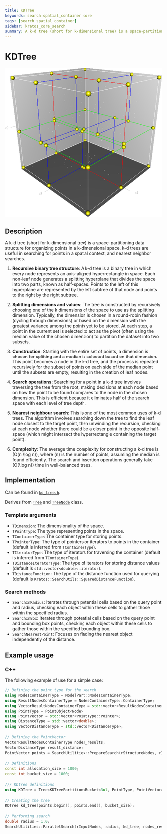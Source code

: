 ```yaml
---
title: KDTree
keywords: search spatial_container core
tags: [search spatial_container]
sidebar: kratos_core_search
summary: A k-d tree (short for k-dimensional tree) is a space-partitioning data structure for organizing points in a k-dimensional space.
---
```


# KDTree

![A 3-d tree](images/3dtree.png)

## Description

A k-d tree (short for k-dimensional tree) is a space-partitioning data structure for organizing points in a k-dimensional space. k-d trees are useful in searching for points in a spatial context, and nearest neighbor searches.

1. **Recursive binary tree structure**: A k-d tree is a binary tree in which every node represents an axis-aligned hyperrectangle in space. Each non-leaf node generates a splitting hyperplane that divides the space into two parts, known as half-spaces. Points to the left of this hyperplane are represented by the left subtree of that node and points to the right by the right subtree.

2. **Splitting dimensions and values**: The tree is constructed by recursively choosing one of the k dimensions of the space to use as the splitting dimension. Typically, the dimension is chosen in a round-robin fashion (cycling through dimensions) or based on the dimension with the greatest variance among the points yet to be stored. At each step, a point in the current set is selected to act as the pivot (often using the median value of the chosen dimension) to partition the dataset into two subsets.

3. **Construction**: Starting with the entire set of points, a dimension is chosen for splitting and a median is selected based on that dimension. This point becomes a node in the k-d tree, and the process is repeated recursively for the subset of points on each side of the median point until the subsets are empty, resulting in the creation of leaf nodes.

4. **Search operations**: Searching for a point in a k-d tree involves traversing the tree from the root, making decisions at each node based on how the point to be found compares to the node in the chosen dimension. This is efficient because it eliminates half of the search space with each level of tree depth.

5. **Nearest neighbour search**: This is one of the most common uses of k-d trees. The algorithm involves searching down the tree to find the leaf node closest to the target point, then unwinding the recursion, checking at each node whether there could be a closer point in the opposite half-space (which might intersect the hyperrectangle containing the target point).

6. **Complexity**: The average time complexity for constructing a k-d tree is \(O(n \log n)\), where \(n\) is the number of points, assuming the median is found efficiently. The search and insertion operations generally take \(O(\log n)\) time in well-balanced trees.

## Implementation

Can be found in [`kd_tree.h`](https://github.com/KratosMultiphysics/Kratos/blob/master/kratos/spatial_containers/kd_tree.h).

Derives from [`Tree`](tree.md) and [`TreeNode`](tree.md) class.

### Template arguments

- `TDimension`: The dimensionality of the space.
- `TPointType`: The type representing points in the space.
- `TContainerType`: The container type for storing points.
- `TPointerType`: The type of pointers or iterators to points in the container (default is inferred from `TContainerType`).
- `TIteratorType`: The type of iterators for traversing the container (default is inferred from `TContainerType`).
- `TDistanceIteratorType`: The type of iterators for storing distance values (default is `std::vector<double>::iterator`).
- `TDistanceFunction`: The type of the distance function used for querying (default is `Kratos::SearchUtils::SquaredDistanceFunction`).

### Search methods

- `SearchInRadius`: Iterates through potential cells based on the query point and radius, checking each object within these cells to gather those within the specified radius.
- `SearchInBox`: Iterates through potential cells based on the query point and bounding box points, checking each object within these cells to gather those within the specified bounding box.
- `SearchNearestPoint`: Focuses on finding the nearest object independently of the distance.

## Example usage

### C++

The following example of use for a simple case:

~~~c++
// Defining the point type for the search
using NodesContainerType = ModelPart::NodesContainerType;
using ResultNodesContainerType = NodesContainerType::ContainerType;
using VectorResultNodesContainerType = std::vector<ResultNodesContainerType>;
using PointType = PointObject<Node>;
using PointVector = std::vector<PointType::Pointer>;
using DistanceType = std::vector<double>;
using VectorDistanceType = std::vector<DistanceType>;

// Defining the PointVector
VectorResultNodesContainerType nodes_results;
VectorDistanceType result_distance;
PointVector points = SearchUtilities::PrepareSearch(rStructureNodes, rInputNodes, nodes_results, result_distance);

// Definitions
const int allocation_size = 1000;
const int bucket_size = 1000;

/// KDtree definitions
using KDTree = Tree<KDTreePartition<Bucket<3ul, PointType, PointVector>>>;

// Creating the tree
KDTree kd_tree(points.begin(), points.end(), bucket_size);

// Performing search
double radius = 1.0;
SearchUtilities::ParallelSearch(rInputNodes, radius, kd_tree, nodes_results, result_distance, allocation_size);
~~~
